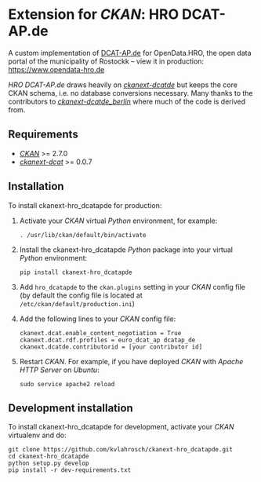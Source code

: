 # Extension for *CKAN*: HRO DCAT-AP.de

A custom implementation of [DCAT-AP.de](http://dcat-ap.de) for OpenData.HRO, the open data portal of the municipality of Rostockk – view it in production: https://www.opendata-hro.de

*HRO DCAT-AP.de* draws heavily on [*ckanext-dcatde*](https://github.com/GovDataOfficial/ckanext-dcatde) but keeps the core CKAN schema, i.e. no database conversions necessary. Many thanks to the contributors to [*ckanext-dcatde_berlin*](https://github.com/berlinonline/ckanext-dcatde_berlin) where much of the code is derived from.

## Requirements

*   [*CKAN*](https://github.com/ckan/ckan) >= 2.7.0
*   [*ckanext-dcat*](https://github.com/ckan/ckanext-dcat) >= 0.0.7

## Installation

To install ckanext-hro_dcatapde for production:

1.  Activate your *CKAN* virtual *Python* environment, for example:

        . /usr/lib/ckan/default/bin/activate

1.  Install the ckanext-hro_dcatapde *Python* package into your virtual *Python* environment:

        pip install ckanext-hro_dcatapde

1.  Add `hro_dcatapde` to the `ckan.plugins` setting in your *CKAN* config file (by default the config file is located at `/etc/ckan/default/production.ini`)
1.  Add the following lines to your *CKAN* config file:

        ckanext.dcat.enable_content_negotiation = True
        ckanext.dcat.rdf.profiles = euro_dcat_ap dcatap_de
        ckanext.dcatde.contributorid = [your contributor id]

1.  Restart *CKAN*. For example, if you have deployed *CKAN* with *Apache HTTP Server* on *Ubuntu*:

        sudo service apache2 reload

## Development installation

To install ckanext-hro_dcatapde for development, activate your *CKAN* virtualenv and do:

    git clone https://github.com/kvlahrosch/ckanext-hro_dcatapde.git
    cd ckanext-hro_dcatapde
    python setup.py develop
    pip install -r dev-requirements.txt
